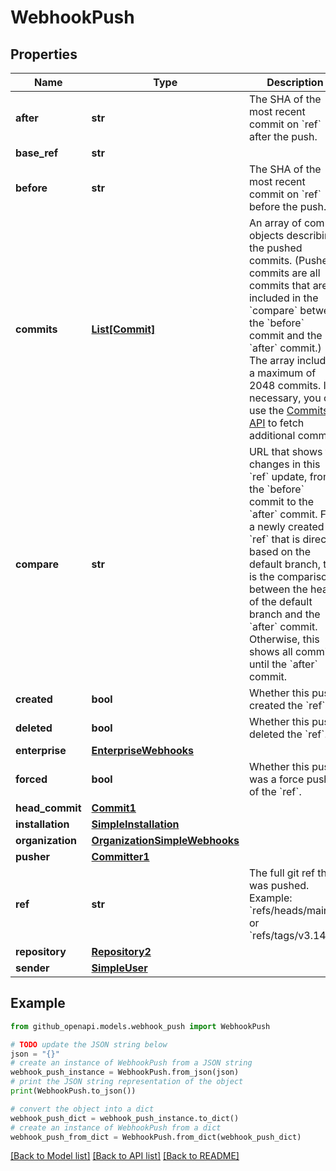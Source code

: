 # WebhookPush


## Properties

Name | Type | Description | Notes
------------ | ------------- | ------------- | -------------
**after** | **str** | The SHA of the most recent commit on &#x60;ref&#x60; after the push. | 
**base_ref** | **str** |  | 
**before** | **str** | The SHA of the most recent commit on &#x60;ref&#x60; before the push. | 
**commits** | [**List[Commit]**](Commit.md) | An array of commit objects describing the pushed commits. (Pushed commits are all commits that are included in the &#x60;compare&#x60; between the &#x60;before&#x60; commit and the &#x60;after&#x60; commit.) The array includes a maximum of 2048 commits. If necessary, you can use the [Commits API](https://docs.github.com/rest/commits) to fetch additional commits. | 
**compare** | **str** | URL that shows the changes in this &#x60;ref&#x60; update, from the &#x60;before&#x60; commit to the &#x60;after&#x60; commit. For a newly created &#x60;ref&#x60; that is directly based on the default branch, this is the comparison between the head of the default branch and the &#x60;after&#x60; commit. Otherwise, this shows all commits until the &#x60;after&#x60; commit. | 
**created** | **bool** | Whether this push created the &#x60;ref&#x60;. | 
**deleted** | **bool** | Whether this push deleted the &#x60;ref&#x60;. | 
**enterprise** | [**EnterpriseWebhooks**](EnterpriseWebhooks.md) |  | [optional] 
**forced** | **bool** | Whether this push was a force push of the &#x60;ref&#x60;. | 
**head_commit** | [**Commit1**](Commit1.md) |  | 
**installation** | [**SimpleInstallation**](SimpleInstallation.md) |  | [optional] 
**organization** | [**OrganizationSimpleWebhooks**](OrganizationSimpleWebhooks.md) |  | [optional] 
**pusher** | [**Committer1**](Committer1.md) |  | 
**ref** | **str** | The full git ref that was pushed. Example: &#x60;refs/heads/main&#x60; or &#x60;refs/tags/v3.14.1&#x60;. | 
**repository** | [**Repository2**](Repository2.md) |  | 
**sender** | [**SimpleUser**](SimpleUser.md) |  | [optional] 

## Example

```python
from github_openapi.models.webhook_push import WebhookPush

# TODO update the JSON string below
json = "{}"
# create an instance of WebhookPush from a JSON string
webhook_push_instance = WebhookPush.from_json(json)
# print the JSON string representation of the object
print(WebhookPush.to_json())

# convert the object into a dict
webhook_push_dict = webhook_push_instance.to_dict()
# create an instance of WebhookPush from a dict
webhook_push_from_dict = WebhookPush.from_dict(webhook_push_dict)
```
[[Back to Model list]](../README.md#documentation-for-models) [[Back to API list]](../README.md#documentation-for-api-endpoints) [[Back to README]](../README.md)


